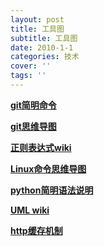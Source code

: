```yaml
---
layout: post
title: 工具图
subtitle: 工具图
date: 2010-1-1
categories: 技术
cover: ''
tags: ''
---
```


**[git简明命令](../images/2000/tools/git_simple.jpg)**

**[git思维导图](../images/2000/tools/git_mind.jpg)**

**[正则表达式wiki](../images/2000/tools/regular_expression.jpg)**

**[Linux命令思维导图](../images/2000/tools/git_mind.jpg)**

**[python简明语法说明](../images/2000/tools/python_grammar.png)**

**[UML wiki](../images/2000/tools/uml.gif)**

**[http缓存机制](../images/2000/tools/http_cache.png)**
